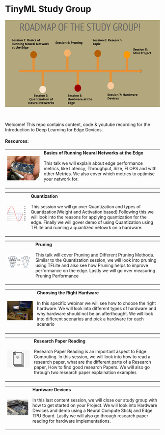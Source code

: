 # TinyML Study Group

<img alt="Study Group." align="center" src="images/Roadmap.png"></a><br><br>&nbsp;&nbsp;&nbsp;<br>

Welcome! This repo contains content, code & youtube recording for the Introduction to Deep Learning for Edge Devices.

#### Resources:
<p>

| | |
| ----------- | ----------- |
|<a href="week_wise_content/week2.md"><img alt="week_wise_content/week2.md" width="400" src="images/week2.jpeg"></a>|**Basics of Running Neural Networks at the Edge** <br/><br/> This talk we will explain about edge performance metrics, like Latency, Throughput, Size, FLOPS and with other Metrics. We also cover which metrics to optimise your network for.<br/><br/>|
  
| | |
| ----------- | ----------- |
|<a href="week_wise_content/week3.md"><img alt="week_wise_content/week3.md" width="400" src="images/quantization.png"></a>|**Quantization** <br/><br/> This session we will go over Quantization and types of Quantization(Weight and Activation based).Following this we will look into the reasons for applying quantization for the edge. Finally we will gover demo of using Quantization using TFLite and running a quantized netowrk on a hardware.<br/><br/>|
  
| | |
| ----------- | ----------- |
|<a href="week_wise_content/week4.md"><img alt="week_wise_content/week4.md" width="400" src="images/pruning.png"></a>|**Pruning** <br/><br/> This talk will cover Pruning and Different Pruning Methoda. Similar to the Quantization session, we will look into pruning using TFLite and also see how Pruning helps to improve performance on the edge. Lastly we will go over measuring Pruning Performance<br/><br/>|
  
  
| | |
| ----------- | ----------- |
|<a href="week_wise_content/week5.md"><img alt="week_wise_content/week4.md" width="400" src="images/Hardware Devices.jpeg"></a>|**Choosing the Right Hardware** <br/><br/> In this specific webinar we will see how to choose the right hardware. We will look into different types of hardware and why hardware should not be an afterthought. We will look into different scenarios and pick a hardware for each scenario<br/><br/>|

| | |
| ----------- | ----------- |
|<a href="week_wise_content/week6.md"><img alt="week_wise_content/week6.md" width="400" src="images/paper.png"></a>|**Research Paper Reading** <br/><br/> Research Paper Reading is an important aspect to Edge Computing. In this session, we will look into how to read a research paper, what are the different parts of a Research paper, How to find good research Papers. We will also go through two research paper explaination examples<br/><br/>|
  
| | |
| ----------- | ----------- |
|<a href="week_wise_content/week7.md"><img alt="week_wise_content/week6.md" width="400" src="images/week7.jpeg"></a>|**Hardware Devices** <br/><br/>In this last content session, we will close our study group with how to get started on your Project. We will look into Hardware Devices and demo using a Neural Compute Stickj and Edge TPU Board. Lastly we will also go through research paper reading for hardware implementations.<br/><br/>|

</p>


